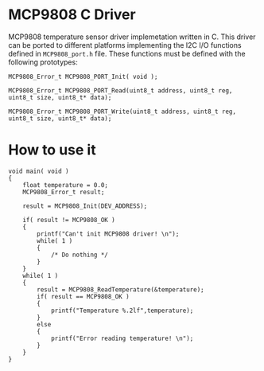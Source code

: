 
# MCP9808 C Driver

MCP9808 temperature sensor driver implemetation written in C. This driver can be ported to different platforms implementing the I2C I/O functions defined in `MCP9808_port.h` file. These functions must be defined with the following prototypes:

```
MCP9808_Error_t MCP9808_PORT_Init( void );

MCP9808_Error_t MCP9808_PORT_Read(uint8_t address, uint8_t reg, uint8_t size, uint8_t* data);

MCP9808_Error_t MCP9808_PORT_Write(uint8_t address, uint8_t reg, uint8_t size, uint8_t* data);

```

# How to use it

```
void main( void )
{
    float temperature = 0.0;
    MCP9808_Error_t result;

    result = MCP9808_Init(DEV_ADDRESS);

    if( result != MCP9808_OK )
    {
        printf("Can't init MCP9808 driver! \n");
        while( 1 )
        {
            /* Do nothing */
        }
    }
    while( 1 )
    {
        result = MCP9808_ReadTemperature(&temperature);
        if( result == MCP9808_OK )
        {
            printf("Temperature %.2lf",temperature);
        }
        else
        {
            printf("Error reading temperature! \n");
        }
    }
}
```
